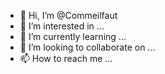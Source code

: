 - 👋 Hi, I’m @Commeilfaut
- 👀 I’m interested in ...
- 🌱 I’m currently learning ...
- 💞️ I’m looking to collaborate on ...
- 📫 How to reach me ...

<!---
Commeilfaut/Commeilfaut is a ✨ special ✨ repository because its `README.md` (this file) appears on your GitHub profile.
You can click the Preview link to take a look at your changes.
--->
